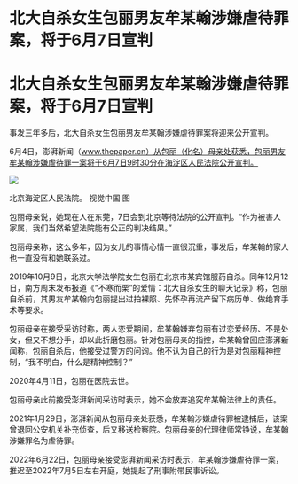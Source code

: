 # 北大自杀女生包丽男友牟某翰涉嫌虐待罪案，将于6月7日宣判

# 北大自杀女生包丽男友牟某翰涉嫌虐待罪案，将于6月7日宣判

事发三年多后，北大自杀女生包丽男友牟某翰涉嫌虐待罪案将迎来公开宣判。

6月4日，澎湃新闻（www.thepaper.cn）从包丽（化名）母亲处获悉，包丽男友牟某翰涉嫌虐待罪一案将于6月7日9时30分在海淀区人民法院公开宣判。

![](https://inews.gtimg.com/om_bt/OlGhYnipqhC31Na5NNGt8i1ZOauUQEwHoOUiHaJ7yrImQAA/1000)

北京海淀区人民法院。 视觉中国 图

包丽母亲说，她现在人在东莞，7日会到北京等待法院的公开宣判。“作为被害人家属，我们当然希望法院能有公正的判决结果。”

包丽母亲称，这么多年，因为女儿的事情心情一直很沉重，事发后，牟某翰的家人也一直没有和她联系过。

2019年10月9日，北京大学法学院女生包丽在北京市某宾馆服药自杀。同年12月12日，南方周末发布报道《“不寒而栗”的爱情：北大自杀女生的聊天记录》称，包丽自杀前，其男友牟某翰向包丽提出过拍裸照、先怀孕再流产留下病历单、做绝育手术等要求。

包丽母亲在接受采访时称，两人恋爱期间，牟某翰嫌弃包丽有过恋爱经历、不是处女，但又不想分手，却以此折磨包丽。针对包丽母亲的指控，牟某翰曾回应澎湃新闻称，包丽自杀后，他接受过警方的问询。他不认为自己的行为是对包丽精神控制，“我不明白，什么是精神控制？”

2020年4月11日，包丽在医院去世。

包丽母亲此前接受澎湃新闻采访时表示，她不会放弃追究牟某翰法律上的责任。

2021年1月29日，澎湃新闻从包丽母亲处获悉，牟某翰涉嫌虐待罪被逮捕后，该案曾退回公安机关补充侦查，后又移送检察院。包丽母亲的代理律师常铮说，牟某翰涉嫌罪名为虐待罪。

2022年6月22日，包丽母亲接受澎湃新闻采访时表示，牟某翰涉嫌虐待罪一案，推迟至2022年7月5日左右开庭，她提起了刑事附带民事诉讼。

